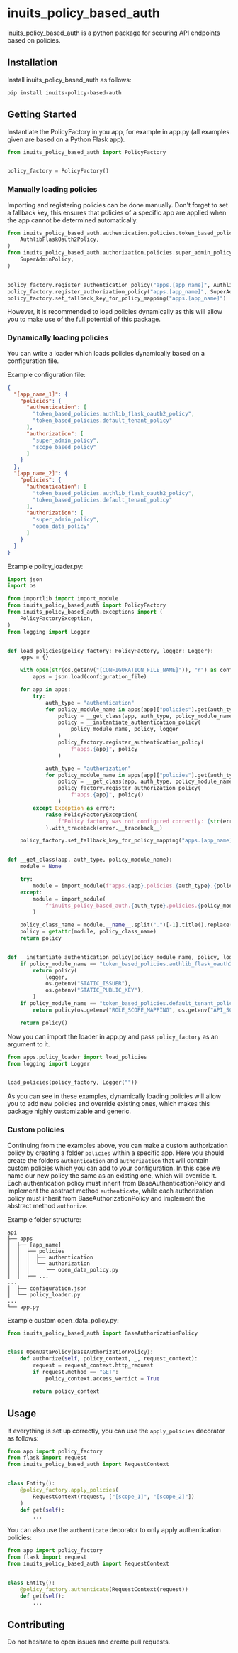 # inuits_policy_based_auth
inuits_policy_based_auth is a python package for securing API endpoints based on policies.

## Installation
Install inuits_policy_based_auth as follows:
```
pip install inuits-policy-based-auth
```

## Getting Started
Instantiate the PolicyFactory in you app, for example in app.py (all examples given are based on a Python Flask app).
```python
from inuits_policy_based_auth import PolicyFactory


policy_factory = PolicyFactory()
```
### Manually loading policies
Importing and registering policies can be done manually. Don't forget to set a fallback key, this ensures that policies of a specific app are applied when the app cannot be determined automatically.
```python
from inuits_policy_based_auth.authentication.policies.token_based_policies.authlib_flask_oauth2_policy import (
    AuthlibFlaskOauth2Policy,
)
from inuits_policy_based_auth.authorization.policies.super_admin_policy import (
    SuperAdminPolicy,
)


policy_factory.register_authentication_policy("apps.[app_name]", AuthlibFlaskOauth2Policy(...))
policy_factory.register_authorization_policy("apps.[app_name]", SuperAdminPolicy())
policy_factory.set_fallback_key_for_policy_mapping("apps.[app_name]")
```
However, it is recommended to load policies dynamically as this will allow you to make use of the full potential of this package.

### Dynamically loading policies
You can write a loader which loads policies dynamically based on a configuration file.

Example configuration file:
```json
{
  "[app_name_1]": {
    "policies": {
      "authentication": [
        "token_based_policies.authlib_flask_oauth2_policy",
        "token_based_policies.default_tenant_policy"
      ],
      "authorization": [
        "super_admin_policy",
        "scope_based_policy"
      ]
    }
  },
  "[app_name_2]": {
    "policies": {
      "authentication": [
        "token_based_policies.authlib_flask_oauth2_policy",
        "token_based_policies.default_tenant_policy"
      ],
      "authorization": [
        "super_admin_policy",
        "open_data_policy"
      ]
    }
  }
}
```

Example policy_loader.py:
```python
import json
import os

from importlib import import_module
from inuits_policy_based_auth import PolicyFactory
from inuits_policy_based_auth.exceptions import (
    PolicyFactoryException,
)
from logging import Logger


def load_policies(policy_factory: PolicyFactory, logger: Logger):
    apps = {}

    with open(str(os.getenv("[CONFIGURATION_FILE_NAME]")), "r") as configuration_file:
        apps = json.load(configuration_file)

    for app in apps:
        try:
            auth_type = "authentication"
            for policy_module_name in apps[app]["policies"].get(auth_type):
                policy = __get_class(app, auth_type, policy_module_name)
                policy = __instantiate_authentication_policy(
                    policy_module_name, policy, logger
                )
                policy_factory.register_authentication_policy(
                    f"apps.{app}", policy
                )

            auth_type = "authorization"
            for policy_module_name in apps[app]["policies"].get(auth_type):
                policy = __get_class(app, auth_type, policy_module_name)
                policy_factory.register_authorization_policy(
                    f"apps.{app}", policy()
                )
        except Exception as error:
            raise PolicyFactoryException(
                f"Policy factory was not configured correctly: {str(error)}"
            ).with_traceback(error.__traceback__)

    policy_factory.set_fallback_key_for_policy_mapping("apps.[app_name]")


def __get_class(app, auth_type, policy_module_name):
    module = None

    try:
        module = import_module(f"apps.{app}.policies.{auth_type}.{policy_module_name}")
    except:
        module = import_module(
            f"inuits_policy_based_auth.{auth_type}.policies.{policy_module_name}"
        )

    policy_class_name = module.__name__.split(".")[-1].title().replace("_", "")
    policy = getattr(module, policy_class_name)
    return policy


def __instantiate_authentication_policy(policy_module_name, policy, logger: Logger):
    if policy_module_name == "token_based_policies.authlib_flask_oauth2_policy":
        return policy(
            logger,
            os.getenv("STATIC_ISSUER"),
            os.getenv("STATIC_PUBLIC_KEY"),
        )
    if policy_module_name == "token_based_policies.default_tenant_policy":
        return policy(os.getenv("ROLE_SCOPE_MAPPING", os.getenv("API_SCOPES")))

    return policy()
```

Now you can import the loader in app.py and pass ```policy_factory``` as an argument to it.
```python
from apps.policy_loader import load_policies
from logging import Logger


load_policies(policy_factory, Logger(""))
```
As you can see in these examples, dynamically loading policies will allow you to add new policies and override existing ones, which makes this package highly customizable and generic.

### Custom policies
Continuing from the examples above, you can make a custom authorization policy by creating a folder ```policies``` within a specific app. Here you should create the folders ```authentication``` and ```authorization``` that will contain custom policies which you can add to your configuration. In this case we name our new policy the same as an existing one, which will override it. Each authentication policy must inherit from BaseAuthenticationPolicy and implement the abstract method ```authenticate```, while each authorization policy must inherit from BaseAuthorizationPolicy and implement the abstract method ```authorize```.

Example folder structure:
```
api
├── apps
│  ├── [app_name]
│  │  ├── policies
│  │  │  ├── authentication
│  │  │  └── authorization
│  │  │     └── open_data_policy.py
│  │  ├── ...
...
│  ├── configuration.json
│  └── policy_loader.py
...
└── app.py
```

Example custom open_data_policy.py:
```python
from inuits_policy_based_auth import BaseAuthorizationPolicy


class OpenDataPolicy(BaseAuthorizationPolicy):
    def authorize(self, policy_context, _, request_context):
        request = request_context.http_request
        if request.method == "GET":
            policy_context.access_verdict = True

        return policy_context
```

## Usage
If everything is set up correctly, you can use the ```apply_policies``` decorator as follows:
```python
from app import policy_factory
from flask import request
from inuits_policy_based_auth import RequestContext


class Entity():
    @policy_factory.apply_policies(
        RequestContext(request, ["[scope_1]", "[scope_2]"])
    )
    def get(self):
        ...
```

You can also use the ```authenticate``` decorator to only apply authentication policies:
```python
from app import policy_factory
from flask import request
from inuits_policy_based_auth import RequestContext


class Entity():
    @policy_factory.authenticate(RequestContext(request))
    def get(self):
        ...
```

## Contributing
Do not hesitate to open issues and create pull requests.
